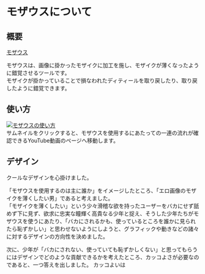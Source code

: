 モザウスについて
====

## 概要
[モザウス](https://www.mozausu.app/)

モザウスは、画像に掛かったモザイクに加工を施し、モザイクが薄くなったように錯覚させるツールです。  
モザイクが掛かっていることで損なわれたディティールを取り戻したり、取り戻したように錯覚できます。  

## 使い方
[![モザウスの使い方](https://img.youtube.com/vi/lnz3_87nbqM/0.jpg)](https://youtu.be/lnz3_87nbqM)  
サムネイルをクリックすると、モザウスを使用するにあたっての一連の流れが確認できるYouTube動画のページへ移動します。



## デザイン
クールなデザインを心掛けました。

「モザウスを使用するのは主に誰か」をイメージしたところ、「エロ画像のモザイクを薄くしたい男」であると考えました。  
「モザイクを薄くしたい」という少々滑稽な欲を持ったユーザーをバカにせず舐めず下に見ず、欲求に忠実な瞳輝く高貴なる少年と捉え、そうした少年たちがモザウスを使うにあたり、「バカにされるかも、使っているところを誰かに見られたら恥ずかしい」と思わせないようにしようと、グラフィックや動きなどの諸々に対するデザインの方向性を決めました。

次に、少年が「バカにされない、使っていても恥ずかしくない」と思ってもらうにはデザインでどのような貢献できるかを考えたところ、カッコよさが必要なのであると、一つ答えを出しました。
カッコよいは